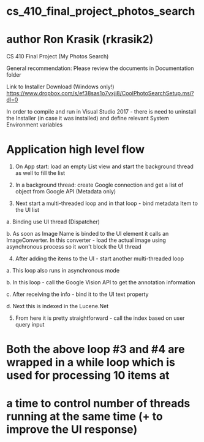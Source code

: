 # cs_410_final_project_photos_search
# author Ron Krasik (rkrasik2)
CS 410 Final Project (My Photos Search)

General recommendation: Please review the documents in Documentation folder

Link to Installer Download (Windows only!)
https://www.dropbox.com/s/ef38sas1o7vxji8/CoolPhotoSearchSetup.msi?dl=0

In order to compile and run in Visual Studio 2017 - there is need to uninstall the
Installer (in case it was installed) and define relevant System Environment variables

# Application high level flow

1) On App start: load an empty List view and start the background thread as well to fill the list

2) In a background thread: create Google connection and get a list of object from Google API
(Metadata only)

3) Next start a multi-threaded loop and in that loop - bind metadata Item to the UI list

a. Binding use UI thread (Dispatcher)

b. As soon as Image Name is binded to the UI element it calls an ImageConverter. In this converter - load
the actual image using asynchronous process so it won't block the UI thread

4) After adding the items to the UI - start another multi-threaded loop

a. This loop also runs in asynchronous mode

b. In this loop - call the Google Vision API to get the annotation information

c. After receiving the info - bind it to the UI text property

d. Next this is indexed in the Lucene.Net

5) From here it is pretty straightforward - call the index based on user query input

# Both the above loop #3 and #4 are wrapped in a while loop which is used for processing 10 items at
# a time to control number of threads running at the same time (+ to improve the UI response)
